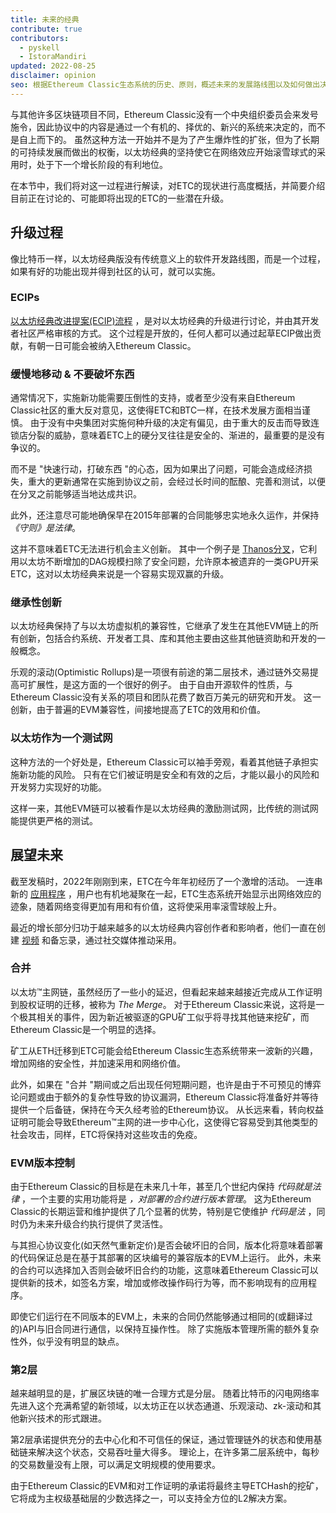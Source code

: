 ```yaml
---
title: 未来的经典
contribute: true
contributors:
  - pyskell
  - IstoraMandiri
updated: 2022-08-25
disclaimer: opinion
seo: 根据Ethereum Classic生态系统的历史、原则，概述未来的发展路线图以及如何做出决定。
---
```


与其他许多区块链项目不同，Ethereum Classic没有一个中央组织委员会来发号施令，因此协议中的内容是通过一个有机的、择优的、新兴的系统来决定的，而不是自上而下的。 虽然这种方法一开始并不是为了产生爆炸性的扩张，但为了长期的可持续发展而做出的权衡，以太坊经典的坚持使它在网络效应开始滚雪球式的采用时，处于下一个增长阶段的有利地位。

在本节中，我们将对这一过程进行解读，对ETC的现状进行高度概括，并简要介绍目前正在讨论的、可能即将出现的ETC的一些潜在升级。

## 升级过程

像比特币一样，以太坊经典版没有传统意义上的软件开发路线图，而是一个过程，如果有好的功能出现并得到社区的认可，就可以实施。

### ECIPs

[以太坊经典改进提案(ECIP)流程](/development/ecips) ，是对以太坊经典的升级进行讨论，并由其开发者社区严格审核的方式。 这个过程是开放的，任何人都可以通过起草ECIP做出贡献，有朝一日可能会被纳入Ethereum Classic。

### 缓慢地移动 & 不要破坏东西

通常情况下，实施新功能需要压倒性的支持，或者至少没有来自Ethereum Classic社区的重大反对意见，这使得ETC和BTC一样，在技术发展方面相当谨慎。 由于没有中央集团对实施何种升级的决定有偏见，由于重大的反击而导致连锁店分裂的威胁，意味着ETC上的硬分叉往往是安全的、渐进的，最重要的是没有争议的。

而不是 "快速行动，打破东西 "的心态，因为如果出了问题，可能会造成经济损失，重大的更新通常在实施到协议之前，会经过长时间的酝酿、完善和测试，以便在分叉之前能够适当地达成共识。

此外，还注意尽可能地确保早在2015年部署的合同能够忠实地永久运作，并保持 _《守则》是法律_。

这并不意味着ETC无法进行机会主义创新。 其中一个例子是 [Thanos分叉](/knowledge/forks#thanos)，它利用以太坊不断增加的DAG规模扫除了安全问题，允许原本被遗弃的一类GPU开采ETC，这对以太坊经典来说是一个容易实现双赢的升级。

### 继承性创新

以太坊经典保持了与以太坊虚拟机的兼容性，它继承了发生在其他EVM链上的所有创新，包括合约系统、开发者工具、库和其他主要由这些其他链资助和开发的一般概念。

乐观的滚动(Optimistic Rollups)是一项很有前途的第二层技术，通过链外交易提高可扩展性，是这方面的一个很好的例子。 由于自由开源软件的性质，与Ethereum Classic没有关系的项目和团队花费了数百万美元的研究和开发。 这一创新，由于普遍的EVM兼容性，间接地提高了ETC的效用和价值。

### 以太坊作为一个测试网

这种方法的一个好处是，Ethereum Classic可以袖手旁观，看着其他链子承担实施新功能的风险。 只有在它们被证明是安全和有效的之后，才能以最小的风险和开发努力实现好的功能。

这样一来，其他EVM链可以被看作是以太坊经典的激励测试网，比传统的测试网能提供更严格的测试。

## 展望未来

截至发稿时，2022年刚刚到来，ETC在今年年初经历了一个激增的活动。 一连串新的 [应用程序](/services/apps) ，用户也有机地凝聚在一起，ETC生态系统开始显示出网络效应的迹象，随着网络变得更加有用和有价值，这将使采用率滚雪球般上升。

最近的增长部分归功于越来越多的以太坊经典内容创作者和影响者，他们一直在创建 [视频](/videos) 和备忘录，通过社交媒体推动采用。

### 合并

以太坊™主网链，虽然经历了一些小的延迟，但看起来越来越接近完成从工作证明到股权证明的迁移，被称为 _The Merge_。 对于Ethereum Classic来说，这将是一个极其相关的事件，因为新近被驱逐的GPU矿工似乎将寻找其他链来挖矿，而Ethereum Classic是一个明显的选择。

矿工从ETH迁移到ETC可能会给Ethereum Classic生态系统带来一波新的兴趣，增加网络的安全性，并加速采用和网络价值。

此外，如果在 "合并 "期间或之后出现任何短期问题，也许是由于不可预见的博弈论问题或由于额外的复杂性导致的协议漏洞，Ethereum Classic将准备好并等待提供一个后备链，保持在今天久经考验的Ethereum协议。 从长远来看，转向权益证明可能会导致Ethereum™主网的进一步中心化，这使得它容易受到其他类型的社会攻击，同样，ETC将保持对这些攻击的免疫。

### EVM版本控制

由于Ethereum Classic的目标是在未来几十年，甚至几个世纪内保持 _代码就是法律_ ，一个主要的实用功能将是 _，对部署的合约进行版本管理_。 这为Ethereum Classic的长期运营和维护提供了几个显著的优势，特别是它使维护 _代码是法_ ，同时仍为未来升级合约执行提供了灵活性。

与其担心协议变化(如天然气重新定价)是否会破坏旧的合同，版本化将意味着部署的代码保证总是在基于其部署的区块编号的兼容版本的EVM上运行。 此外，未来的合约可以选择加入否则会破坏旧合约的功能，这意味着Ethereum Classic可以提供新的技术，如签名方案，增加或修改操作码行为等，而不影响现有的应用程序。

即使它们运行在不同版本的EVM上，未来的合同仍然能够通过相同的(或翻译过的)API与旧合同进行通信，以保持互操作性。 除了实施版本管理所需的额外复杂性外，似乎没有明显的缺点。

### 第2层

越来越明显的是，扩展区块链的唯一合理方式是分层。 随着比特币的闪电网络率先进入这个充满希望的新领域，以太坊正在以状态通道、乐观滚动、zk-滚动和其他新兴技术的形式跟进。

第2层承诺提供充分的去中心化和不可信任的保证，通过管理链外的状态和使用基础链来解决这个状态，交易吞吐量大得多。 理论上，在许多第二层系统中，每秒的交易数量没有上限，可以满足文明规模的使用要求。

由于Ethereum Classic的EVM和对工作证明的承诺将最终主导ETCHash的挖矿，它将成为主权级基础层的少数选择之一，可以支持全方位的L2解决方案。
